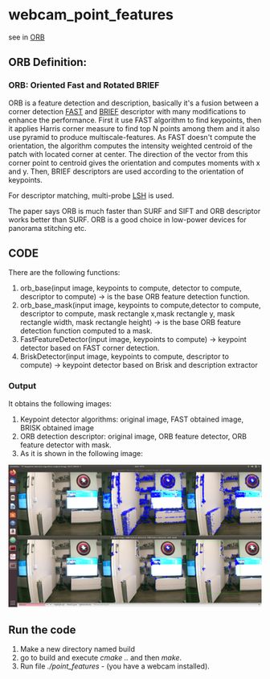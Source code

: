 # webcam_point_features
see in  [ORB](https://opencv-python-tutroals.readthedocs.io/en/latest/py_tutorials/py_feature2d/py_orb/py_orb.html)

## ORB Definition:
### ORB: Oriented Fast and Rotated BRIEF

ORB is a feature detection and description, basically it's a fusion between a corner detection [FAST](https://opencv-python-tutroals.readthedocs.io/en/latest/py_tutorials/py_feature2d/py_fast/py_fast.html) and [BRIEF](https://opencv-python-tutroals.readthedocs.io/en/latest/py_tutorials/py_feature2d/py_brief/py_brief.html) descriptor with many modifications  to enhance the performance.
First it use FAST algorithm to find keypoints, then it applies Harris corner measure to find top N points among them and it also use pyramid to produce multiscale-features.
As FAST doesn't compute the orientation, the algorithm computes the intensity weighted centroid of the patch with located corner at center. The direction of the vector from this corner point to centroid gives the orientation and computes moments with x and y. Then, BRIEF descriptors are used according to the orientation of keypoints.

For descriptor matching, multi-probe [LSH](https://en.wikipedia.org/wiki/Locality-sensitive_hashing) is used.

The paper says ORB is much faster than SURF and SIFT and ORB descriptor works better than SURF. ORB is a good choice in low-power devices for panorama stitching etc.

## CODE

There are the following functions:

1. orb_base(input image, keypoints to compute, detector to compute, descriptor to compute) -> is the base ORB feature detection function.
2. orb_base_mask(input image, keypoints to compute,detector to compute, descriptor to compute, mask rectangle x,mask rectangle y, mask rectangle width, mask rectangle height) -> is the base ORB feature detection function computed to a mask.
3. FastFeatureDetector(input image, keypoints to compute) -> keypoint detector based on FAST corner detection.
4. BriskDetector(input image, keypoints to compute, descriptor to compute) -> keypoint detector based on Brisk and description extractor

### Output

It obtains the following images:
1. Keypoint detector algorithms: original image, FAST obtained image, BRISK obtained image
2. ORB detection descriptor: original image, ORB feature detector, ORB feature detector with mask.
3. As it is shown in the following image:

![picture](Image.png)


## Run the code

1. Make a new directory named build
2. go to build and execute *cmake ..* and then *make*.
3. Run file *./point_features* - (you have a webcam installed).
